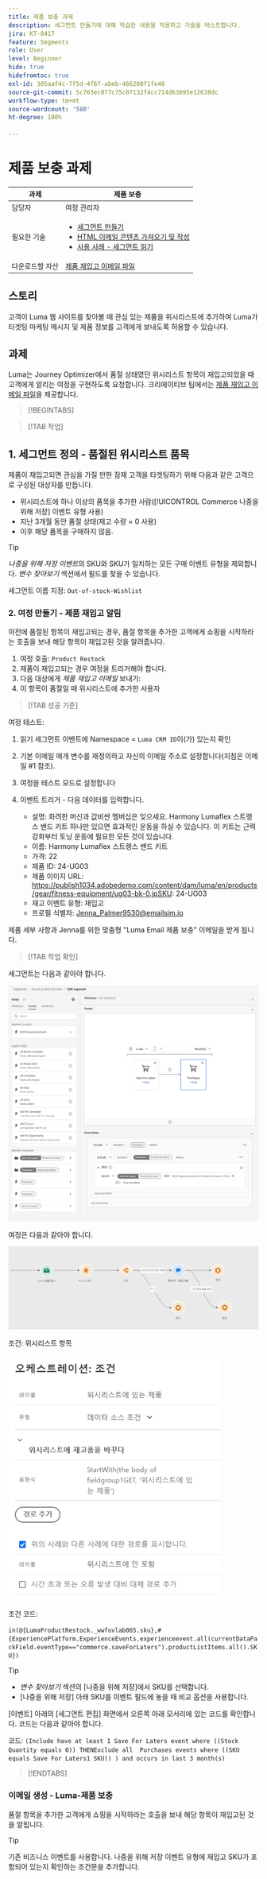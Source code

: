 ```yaml
---
title: 제품 보충 과제
description: 세그먼트 만들기에 대해 학습한 내용을 적용하고 기술을 테스트합니다.
jira: KT-8417
feature: Segments
role: User
level: Beginner
hide: true
hidefromtoc: true
exl-id: 305aaf4c-7f5d-4f6f-abeb-466208f1fe48
source-git-commit: 5c763ec877c75c07132f4cc714d63695e12638dc
workflow-type: tm+mt
source-wordcount: '580'
ht-degree: 100%

---
```


# 제품 보충 과제

| 과제 | 제품 보충 |
|---|---|
| 담당자 | 여정 관리자 |
| 필요한 기술 | <ul><li>[세그먼트 만들기](https://experienceleague.adobe.com/docs/journey-optimizer-learn/tutorials/profiles-segments-subscriptions/create-segments.html?lang=ko)</li><li> [HTML 이메일 콘텐츠 가져오기 및 작성](https://experienceleague.adobe.com/docs/journey-optimizer-learn/tutorials/email-channel/import-and-author-html-email-content.html?lang=ko)</li><li>[사용 사례 - 세그먼트 읽기](https://experienceleague.adobe.com/docs/journey-optimizer-learn/tutorials/create-journeys/use-case-read-segment.html?lang=ko)</li> |
| 다운로드할 자산 | [제품 재입고 이메일 파일](/help/challenges/assets/email-assets/ProductRestockEmail.html.zip) |

## 스토리

고객이 Luma 웹 사이트를 찾아볼 때 관심 있는 제품을 위시리스트에 추가하여 Luma가 타겟팅 마케팅 메시지 및 제품 정보를 고객에게 보내도록 허용할 수 있습니다.

## 과제

Luma는 Journey Optimizer에서 품절 상태였던 위시리스트 항목이 재입고되었을 때 고객에게 알리는 여정을 구현하도록 요청합니다. 크리에이티브 팀에서는 [제품 재입고 이메일 파일](/help/challenges/assets/email-assets/ProductRestockEmail.html.zip)을 제공합니다.

>[!BEGINTABS]

>[!TAB 작업]

## 1. 세그먼트 정의 - 품절된 위시리스트 품목

제품이 재입고되면 관심을 가질 만한 잠재 고객을 타겟팅하기 위해 다음과 같은 고객으로 구성된 대상자를 만듭니다.

* 위시리스트에 하나 이상의 품목을 추가한 사람([!UICONTROL Commerce 나중을 위해 저장] 이벤트 유형 사용)
* 지난 3개월 동안 품절 상태(재고 수량 = 0 사용)
* 이후 해당 품목을 구매하지 않음.

>[!TIP]
>*나중을 위해 저장 이벤트*&#x200B;의 SKU와 SKU가 일치하는 모든 구매 이벤트 유형을 제외합니다. *변수 찾아보기* 섹션에서 필드를 찾을 수 있습니다.

세그먼트 이름 지정: `Out-of-stock-Wishlist`


### 2. 여정 만들기 - 제품 재입고 알림

이전에 품절된 항목이 재입고되는 경우, 품절 항목을 추가한 고객에게 쇼핑을 시작하라는 호출을 보내 해당 항목이 재입고된 것을 알려줍니다.

1. 여정 호출: `Product Restock`
2. 제품이 재입고되는 경우 여정을 트리거해야 합니다.
3. 다음 대상에게 *제품 재입고 이메일* 보내기:
4. 이 항목이 품절일 때 위시리스트에 추가한 사용자

>[!TAB 성공 기준]

여정 테스트:

1. 읽기 세그먼트 이벤트에 Namespace = `Luma CRM ID`이(가) 있는지 확인
1. 기본 이메일 매개 변수를 재정의하고 자신의 이메일 주소로 설정합니다(지침은 이메일 #1 참조).
1. 여정을 테스트 모드로 설정합니다
1. 이벤트 트리거 - 다음 데이터를 입력합니다.

   * 설명: 화려한 머신과 값비싼 멤버십은 잊으세요. Harmony Lumaflex 스트렝스 밴드 키트 하나만 있으면 효과적인 운동을 하실 수 있습니다. 이 키트는 근력 강화부터 토닝 운동에 필요한 모든 것이 있습니다.
   * 이름: Harmony Lumaflex 스트렝스 밴드 키트
   * 가격: 22
   * 제품 ID: 24-UG03
   * 제품 이미지 URL: https://publish1034.adobedemo.com/content/dam/luma/en/products/gear/fitness-equipment/ug03-bk-0.jpSKU: 24-UG03
   * 재고 이벤트 유형: 재입고
   * 프로필 식별자: Jenna_Palmer9530@emailsim.io

제품 세부 사항과 Jenna를 위한 맞춤형 &quot;Luma Email 제품 보충&quot; 이메일을 받게 됩니다.

>[!TAB 작업 확인]

세그먼트는 다음과 같아야 합니다.

![세그먼트 - 품절 위시리스트 항목](/help/challenges/assets/C1-S2.png)


여정은 다음과 같아야 합니다.

![제품 보충 여정](/help/challenges/assets/c3-j3-journey.png)

조건: 위시리스트 항목

![조건 - 위시리스트 항목](/help/challenges/assets/c3-j3-condition.png)

조건 코드:

```in(@{LumaProductRestock._wwfovlab065.sku},#{ExperiencePlatform.ExperienceEvents.experienceevent.all(currentDataPackField.eventType=="commerce.saveForLaters").productListItems.all().SKU})```


>[!TIP]
> * *변수 찾아보기* 섹션의 [나중을 위해 저장]에서 SKU를 선택합니다.
> * [나중을 위해 저장] 아래 SKU를 이벤트 필드에 놓을 때 비교 옵션을 사용합니다.

[이벤트] 아래의 [세그먼트 편집] 화면에서 오른쪽 아래 모서리에 있는 코드를 확인합니다. 코드는 다음과 같아야 합니다.

코드:
```(Include have at least 1 Save For Laters event where ((Stock Quantity equals 0)) THENExclude all  Purchases events where ((SKU equals Save For Laters1 SKU)) ) and occurs in last 3 month(s)```

>[!ENDTABS]

### 이메일 생성 - Luma-제품 보충

품절 항목을 추가한 고객에게 쇼핑을 시작하라는 호출을 보내 해당 항목이 재입고된 것을 알립니다.



>[!TIP]
>
> 기존 비즈니스 이벤트를 사용합니다. 나중을 위해 저장 이벤트 유형에 재입고 SKU가 포함되어 있는지 확인하는 조건문을 추가합니다.
>




